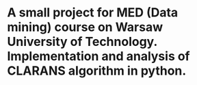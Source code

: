 # A small project for MED (Data mining) course on Warsaw University of Technology. Implementation and analysis of CLARANS algorithm in python.
